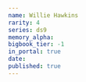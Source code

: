 ```yaml
---
name: Willie Hawkins
rarity: 4
series: ds9
memory_alpha:
bigbook_tier: -1
in_portal: true
date:
published: true
---
```



